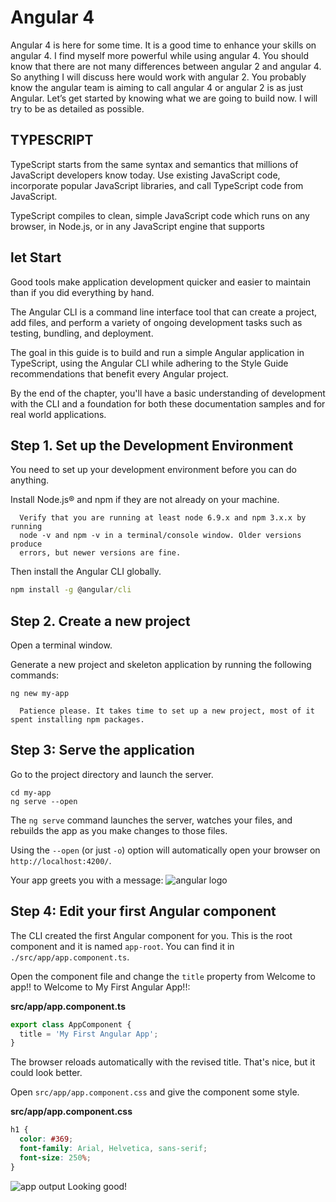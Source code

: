 # Angular 4
Angular 4 is here for some time. It is a good time to enhance your skills on angular 4. I find myself more powerful while using angular 4. You should know that there are not many differences between angular 2 and angular 4. So anything I will discuss here would work with angular 2. You probably know the angular team is aiming to call angular 4 or angular 2 is as just Angular. Let’s get started by knowing what we are going to build now. I will try to be as detailed as possible.

## TYPESCRIPT
TypeScript starts from the same syntax and semantics that millions of JavaScript developers know today. Use existing JavaScript code, incorporate popular JavaScript libraries, and call TypeScript code from JavaScript.

TypeScript compiles to clean, simple JavaScript code which runs on any browser, in Node.js, or in any JavaScript engine that supports 

## let Start

Good tools make application development quicker and easier to maintain than if you did everything by hand.

The Angular CLI is a command line interface tool that can create a project, add files, and perform a variety of ongoing development tasks such as testing, bundling, and deployment.

The goal in this guide is to build and run a simple Angular application in TypeScript, using the Angular CLI while adhering to the Style Guide recommendations that benefit every Angular project.

By the end of the chapter, you'll have a basic understanding of development with the CLI and a foundation for both these documentation samples and for real world applications.

## Step 1. Set up the Development Environment
You need to set up your development environment before you can do anything.

Install Node.js® and npm if they are not already on your machine.

      Verify that you are running at least node 6.9.x and npm 3.x.x by running 
      node -v and npm -v in a terminal/console window. Older versions produce 
      errors, but newer versions are fine.
      
Then install the Angular CLI globally.
```cmd
npm install -g @angular/cli
```

## Step 2. Create a new project

Open a terminal window.

Generate a new project and skeleton application by running the following commands:
```
ng new my-app
```
      Patience please. It takes time to set up a new project, most of it spent installing npm packages.

## Step 3: Serve the application

Go to the project directory and launch the server.
```
cd my-app
ng serve --open
```

The `ng serve` command launches the server, watches your files, and rebuilds the app as you make changes to those files.

Using the `--open` (or just `-o`) option will automatically open your browser on `http://localhost:4200/`.

Your app greets you with a message:
![angular logo](https://angular.io/generated/images/guide/cli-quickstart/app-works.png)

## Step 4: Edit your first Angular component
The CLI created the first Angular component for you. This is the root component and it is named `app-root`. You can find it in `./src/app/app.component.ts`.

Open the component file and change the `title` property from Welcome to app!! to Welcome to My First Angular App!!:

**src/app/app.component.ts**
```ts
export class AppComponent {
  title = 'My First Angular App';
}
```
The browser reloads automatically with the revised title. That's nice, but it could look better.

Open `src/app/app.component.css` and give the component some style.

**src/app/app.component.css**
```css
h1 {
  color: #369;
  font-family: Arial, Helvetica, sans-serif;
  font-size: 250%;
}
```
![app output](https://angular.io/generated/images/guide/cli-quickstart/my-first-app.png)
Looking good!
